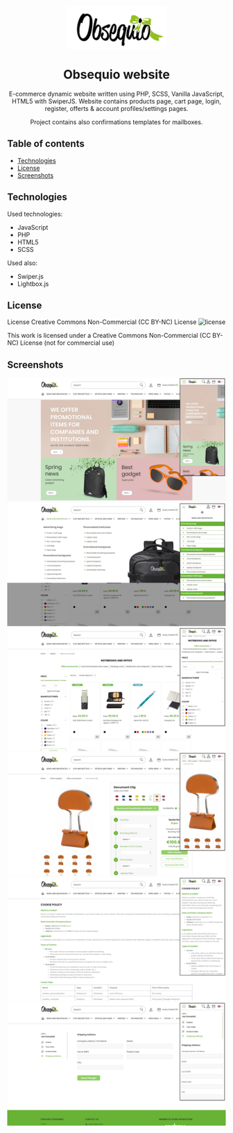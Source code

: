 <p align="center">
    <img src="./assets/icons/Obsequio-logo.svg" height="100"/>
</p>

<h1 align="center">Obsequio website</h1>

<p align="center">E-commerce dynamic website written using PHP, SCSS, Vanilla JavaScript, HTML5 with SwiperJS. Website contains products page, cart page, login, register, offerts & account profiles/settings pages.
</p>

<p align="center">Project contains also confirmations templates for mailboxes.
</p>

## Table of contents

- [Technologies](#technologies)
- [License](#license)
- [Screenshots](#screenshots)

## Technologies

Used technologies:

- JavaScript
- PHP
- HTML5
- SCSS

Used also:

- Swiper.js
- Lightbox.js

## License

License Creative Commons Non-Commercial (CC BY-NC) License ![license](https://mirrors.creativecommons.org/presskit/buttons/88x31/svg/by-nc.svg)

This work is licensed under a Creative Commons Non-Commercial (CC BY-NC) License (not for commercial use)

## Screenshots

![screenshot](./screenshots/obsequio01.jpg)
![screenshot](./screenshots/obsequio02.jpg)
![screenshot](./screenshots/obsequio03.jpg)
![screenshot](./screenshots/obsequio04.jpg)
![screenshot](./screenshots/obsequio05.jpg)
![screenshot](./screenshots/obsequio06.jpg)
